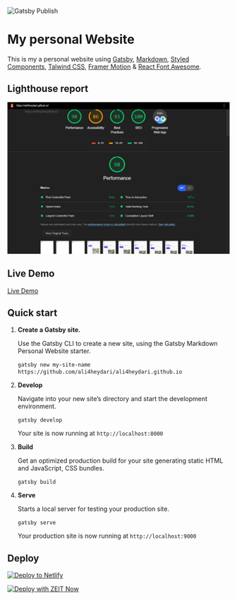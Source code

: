 ![Gatsby Publish](https://github.com/ali4heydari/ali4heydari.github.io/workflows/Gatsby%20Publish/badge.svg)

# My personal Website

This is my a personal website using [Gatsby](https://www.gatsbyjs.org/), [Markdown](https://www.markdownguide.org/), [Styled Components](https://styled-components.com/), [Talwind CSS](https://tailwindcss.com/), [Framer Motion](https://www.framer.com/motion/) & [React Font Awesome](https://github.com/FortAwesome/react-fontawesome).

## Lighthouse report

![Lighthouse report](./light-house-report.png)

## Live Demo

[Live Demo](https://ali4heydari.github.io/)

## Quick start

1.  **Create a Gatsby site.**

    Use the Gatsby CLI to create a new site, using the Gatsby Markdown Personal Website starter.

    ```shell
    gatsby new my-site-name https://github.com/ali4heydari/ali4heydari.github.io
    ```

2.  **Develop**

    Navigate into your new site’s directory and start the development environment.

    ```shell
    gatsby develop
    ```

    Your site is now running at `http://localhost:8000`

3.  **Build**

    Get an optimized production build for your site generating static HTML and JavaScript, CSS bundles.

    ```shell
    gatsby build
    ```

4.  **Serve**

    Starts a local server for testing your production site.

    ```shell
    gatsby serve
    ```

    Your production site is now running at `http://localhost:9000`

## Deploy

[![Deploy to Netlify](https://www.netlify.com/img/deploy/button.svg)](https://app.netlify.com/start/deploy?repository=https://github.com/ali4heydri/ali4heydari.github.io)

[![Deploy with ZEIT Now](https://zeit.co/button)](https://zeit.co/import/project?template=https://github.com/ali4heydri/ali4heydari.github.io)
